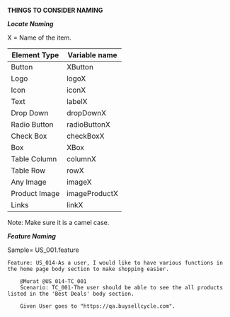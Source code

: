 **THINGS TO CONSIDER NAMING**

**_Locate Naming_**

X = Name of the item.

| Element Type  | Variable name |
|---------------|---------------|
| Button        | XButton       |
| Logo          | logoX         |
| Icon          | iconX         |
| Text          | labelX        |
| Drop Down     | dropDownX     |
| Radio Button  | radioButtonX  | 
| Check Box     | checkBoxX     |
| Box           | XBox          |
| Table Column  | columnX       |
| Table Row     | rowX          |
| Any Image     | imageX        |
| Product Image | imageProductX |
| Links         | linkX         |

Note: Make sure it is a camel case.

**_Feature Naming_**

Sample= US_001.feature
    
    Feature: US_014-As a user, I would like to have various functions in the home page body section to make shopping easier.

        @Murat @US_014-TC_001
        Scenario: TC_001-The user should be able to see the all products listed in the 'Best Deals' body section.

        Given User goes to "https://qa.buysellcycle.com".






